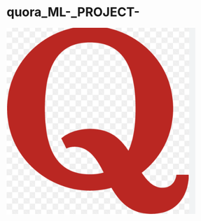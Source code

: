 # quora_ML-_PROJECT-

![Quora](https://github.com/dineshtyagi1511/quora_ML-_PROJECT-/blob/main/logo1.png)
